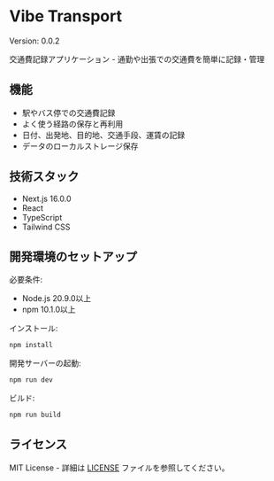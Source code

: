 # Vibe Transport

Version: 0.0.2

交通費記録アプリケーション - 通勤や出張での交通費を簡単に記録・管理

## 機能

- 駅やバス停での交通費記録
- よく使う経路の保存と再利用
- 日付、出発地、目的地、交通手段、運賃の記録
- データのローカルストレージ保存

## 技術スタック

- Next.js 16.0.0
- React
- TypeScript
- Tailwind CSS

## 開発環境のセットアップ

必要条件:
- Node.js 20.9.0以上
- npm 10.1.0以上

インストール:
```bash
npm install
```

開発サーバーの起動:
```bash
npm run dev
```

ビルド:
```bash
npm run build
```

## ライセンス

MIT License - 詳細は [LICENSE](./LICENSE) ファイルを参照してください。
